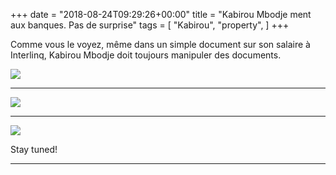 +++
date = "2018-08-24T09:29:26+00:00"
title = "Kabirou Mbodje ment aux banques. Pas de surprise"
tags = [
    "Kabirou",
    "property",
]
+++

Comme vous le voyez, même dans un simple document sur son salaire à Interlinq, Kabirou Mbodje doit toujours manipuler des documents.

<div class="container" style="width:auto">
  <a target="blank" href="https://res.cloudinary.com/vincentstradic/image/upload/v1526139256/work/j13-2.jpg">
    <img src="https://res.cloudinary.com/vincentstradic/image/upload/bo_2px_solid_rgb:279d14,f_auto,q_auto/v1526139256/work/j13-2.jpg" style="max-width:100%">
  </a>
</div>


<!--more-->
<hr>
<div class="container" style="width:auto">
  <a target="blank" href="https://res.cloudinary.com/vincentstradic/image/upload/v1526139256/work/j13-1.jpg">
    <img src="https://res.cloudinary.com/vincentstradic/image/upload/bo_2px_solid_rgb:279d14,f_auto,q_auto/v1526139256/work/j13-1.jpg" style="max-width:100%">
  </a>
</div>
<hr>
<div class="container" style="width:auto">
  <a target="blank" href="https://res.cloudinary.com/vincentstradic/image/upload/v1526139257/work/j13-3.jpg">
    <img src="https://res.cloudinary.com/vincentstradic/image/upload/bo_2px_solid_rgb:279d14,f_auto,q_auto/v1526139257/work/j13-3.jpg" style="max-width:100%">
  </a>
</div>




Stay tuned!


<hr>
